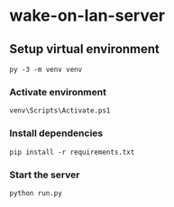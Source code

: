 # wake-on-lan-server

## Setup virtual environment
```
py -3 -m venv venv
```

### Activate environment
```
venv\Scripts\Activate.ps1
```

### Install dependencies
```
pip install -r requirements.txt
```

### Start the server
```
python run.py
```

